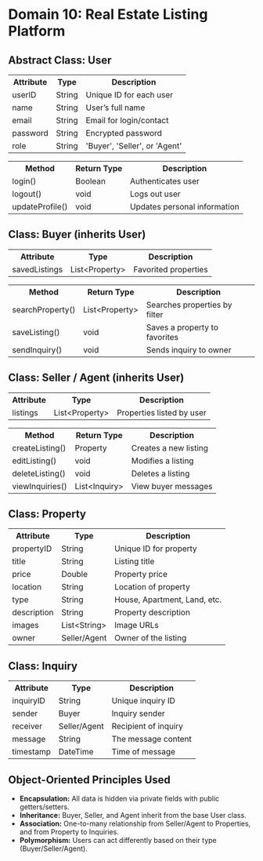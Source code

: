 <!DOCTYPE html>
<html>

<body>

<h1>Domain 10: Real Estate Listing Platform</h1>

<h2>Abstract Class: User</h2>
<table>
  <tr><th>Attribute</th><th>Type</th><th>Description</th></tr>
  <tr><td>userID</td><td>String</td><td>Unique ID for each user</td></tr>
  <tr><td>name</td><td>String</td><td>User’s full name</td></tr>
  <tr><td>email</td><td>String</td><td>Email for login/contact</td></tr>
  <tr><td>password</td><td>String</td><td>Encrypted password</td></tr>
  <tr><td>role</td><td>String</td><td>'Buyer', 'Seller', or 'Agent'</td></tr>
</table>

<table>
  <tr><th>Method</th><th>Return Type</th><th>Description</th></tr>
  <tr><td>login()</td><td>Boolean</td><td>Authenticates user</td></tr>
  <tr><td>logout()</td><td>void</td><td>Logs out user</td></tr>
  <tr><td>updateProfile()</td><td>void</td><td>Updates personal information</td></tr>
</table>

<h2>Class: Buyer (inherits User)</h2>
<table>
  <tr><th>Attribute</th><th>Type</th><th>Description</th></tr>
  <tr><td>savedListings</td><td>List&lt;Property&gt;</td><td>Favorited properties</td></tr>
</table>

<table>
  <tr><th>Method</th><th>Return Type</th><th>Description</th></tr>
  <tr><td>searchProperty()</td><td>List&lt;Property&gt;</td><td>Searches properties by filter</td></tr>
  <tr><td>saveListing()</td><td>void</td><td>Saves a property to favorites</td></tr>
  <tr><td>sendInquiry()</td><td>void</td><td>Sends inquiry to owner</td></tr>
</table>

<h2>Class: Seller / Agent (inherits User)</h2>
<table>
  <tr><th>Attribute</th><th>Type</th><th>Description</th></tr>
  <tr><td>listings</td><td>List&lt;Property&gt;</td><td>Properties listed by user</td></tr>
</table>

<table>
  <tr><th>Method</th><th>Return Type</th><th>Description</th></tr>
  <tr><td>createListing()</td><td>Property</td><td>Creates a new listing</td></tr>
  <tr><td>editListing()</td><td>void</td><td>Modifies a listing</td></tr>
  <tr><td>deleteListing()</td><td>void</td><td>Deletes a listing</td></tr>
  <tr><td>viewInquiries()</td><td>List&lt;Inquiry&gt;</td><td>View buyer messages</td></tr>
</table>

<h2>Class: Property</h2>
<table>
  <tr><th>Attribute</th><th>Type</th><th>Description</th></tr>
  <tr><td>propertyID</td><td>String</td><td>Unique ID for property</td></tr>
  <tr><td>title</td><td>String</td><td>Listing title</td></tr>
  <tr><td>price</td><td>Double</td><td>Property price</td></tr>
  <tr><td>location</td><td>String</td><td>Location of property</td></tr>
  <tr><td>type</td><td>String</td><td>House, Apartment, Land, etc.</td></tr>
  <tr><td>description</td><td>String</td><td>Property description</td></tr>
  <tr><td>images</td><td>List&lt;String&gt;</td><td>Image URLs</td></tr>
  <tr><td>owner</td><td>Seller/Agent</td><td>Owner of the listing</td></tr>
</table>

<h2>Class: Inquiry</h2>
<table>
  <tr><th>Attribute</th><th>Type</th><th>Description</th></tr>
  <tr><td>inquiryID</td><td>String</td><td>Unique inquiry ID</td></tr>
  <tr><td>sender</td><td>Buyer</td><td>Inquiry sender</td></tr>
  <tr><td>receiver</td><td>Seller/Agent</td><td>Recipient of inquiry</td></tr>
  <tr><td>message</td><td>String</td><td>The message content</td></tr>
  <tr><td>timestamp</td><td>DateTime</td><td>Time of message</td></tr>
</table>

<h2>Object-Oriented Principles Used</h2>
<ul>
  <li><strong>Encapsulation:</strong> All data is hidden via private fields with public getters/setters.</li>
  <li><strong>Inheritance:</strong> Buyer, Seller, and Agent inherit from the base User class.</li>
  <li><strong>Association:</strong> One-to-many relationship from Seller/Agent to Properties, and from Property to Inquiries.</li>
  <li><strong>Polymorphism:</strong> Users can act differently based on their type (Buyer/Seller/Agent).</li>
</ul>

</body>
</html>

